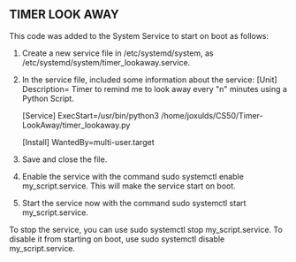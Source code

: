 ## TIMER LOOK AWAY ##

This code was added to the System Service to start on boot as follows:                                         
   1. Create a new service file in /etc/systemd/system, as /etc/systemd/system/timer_lookaway.service.
   2. In the service file, included some information about the service:
        [Unit]
        Description= Timer to remind me to look away every "n" minutes using a Python Script.

        [Service]
        ExecStart=/usr/bin/python3 /home/joxulds/CS50/Timer-LookAway/timer_lookaway.py

        [Install]
        WantedBy=multi-user.target

   3. Save and close the file.

   4. Enable the service with the command sudo systemctl enable my_script.service. This will make the service start on boot.

   5. Start the service now with the command sudo systemctl start my_script.service.

To stop the service, you can use sudo systemctl stop my_script.service. To disable it from starting on boot, use sudo systemctl disable my_script.service.